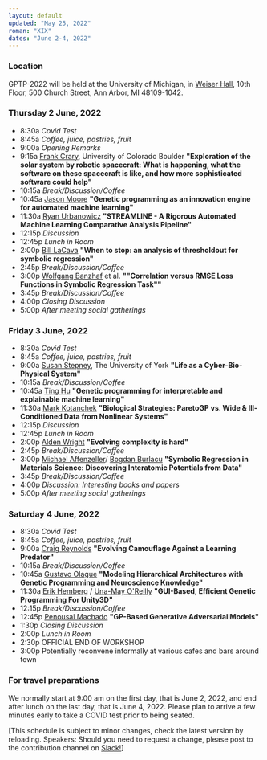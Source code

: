 ```yaml
---
layout: default
updated: "May 25, 2022"
roman: "XIX"
dates: "June 2-4, 2022"
---
```


### Location
GPTP-2022 will be held at the University of Michigan, in [Weiser Hall](https://sites.lsa.umich.edu/weiserhall/), 10th Floor, 500 Church Street, Ann Arbor, MI 48109-1042.

### Thursday 2 June, 2022

- 8:30a _Covid Test_
- 8:45a _Coffee, juice, pastries, fruit_
- 9:00a _Opening Remarks_
- 9:15a [Frank Crary](https://lasp.colorado.edu/home/mop/home/people/), University of Colorado Boulder
**"Exploration of the solar system by robotic spacecraft: What is happening, what the software on these spacecraft is like, and how more sophisticated software could help"**
- 10:15a _Break/Discussion/Coffee_
- 10:45a [Jason Moore](https://en.wikipedia.org/wiki/Jason_H._Moore) 
**"Genetic programming as an innovation engine for automated machine learning"**
- 11:30a [Ryan Urbanowicz](https://www.med.upenn.edu/urbslab/) 
**"STREAMLINE - A Rigorous Automated Machine Learning Comparative Analysis Pipeline"**
- 12:15p _Discussion_
- 12:45p _Lunch in Room_
- 2:00p [Bill LaCava](http://williamlacava.com/)
**"When to stop: an analysis of thresholdout for symbolic regression"**
- 2:45p _Break/Discussion/Coffee_
- 3:00p [Wolfgang Banzhaf](https://www.cse.msu.edu/~banzhafw/) et al.
**""Correlation versus RMSE Loss Functions in Symbolic Regression Task""**
- 3:45p _Break/Discussion/Coffee_
- 4:00p _Closing Discussion_
- 5:00p _After meeting social gatherings_



### Friday 3 June, 2022

- 8:30a _Covid Test_
- 8:45a _Coffee, juice, pastries, fruit_
- 9:00a [Susan Stepney](https://www-users.cs.york.ac.uk/susan/), The University of York
**"Life as a Cyber-Bio-Physical System"**
- 10:15a _Break/Discussion/Coffee_
- 10:45a [Ting Hu](https://www.cs.queensu.ca/people/Ting/Hu)
**"Genetic programming for interpretable and explainable machine learning"**
- 11:30a [Mark Kotanchek](https://evolved-analytics.com/about-us/)
**"Biological Strategies: ParetoGP vs. Wide & Ill-Conditioned Data from Nonlinear Systems"**
- 12:15p _Discussion_
- 12:45p _Lunch in Room_
- 2:00p [Alden Wright](https://hs.umt.edu/hs/people/faculty/faculty-details.php?id=545)
**"Evolving complexity is hard"**
- 2:45p _Break/Discussion/Coffee_
- 3:00p [Michael Affenzeller](https://heal.heuristiclab.com/team/affenzeller)/ [Bogdan Burlacu](https://heal.heuristiclab.com/team/burlacu)
**"Symbolic Regression in Materials Science: Discovering Interatomic Potentials from Data"**
- 3:45p _Break/Discussion/Coffee_
- 4:00p  _Discussion: Interesting books and papers_
- 5:00p _After meeting social gatherings_



### Saturday 4 June, 2022
- 8:30a _Covid Test_
- 8:45a _Coffee, juice, pastries, fruit_
- 9:00a [Craig Reynolds](https://www.red3d.com/cwr/index.html)
**"Evolving Camouflage Against a Learning Predator"**
- 10:15a _Break/Discussion/Coffee_
- 10:45a [Gustavo Olague](https://www.linkedin.com/in/gustavo-olague-8090021a/?originalSubdomain=mx)
**"Modeling Hierarchical Architectures with Genetic Programming and Neuroscience Knowledge"**
- 11:30a [Erik Hemberg](https://alfagroup.csail.mit.edu/erik) / [Una-May O'Reilly](https://www.csail.mit.edu/person/una-may-oreilly)
**"GUI-Based, Efficient Genetic Programming For Unity3D"**
- 12:15p _Break/Discussion/Coffee_
- 12:45p [Penousal Machado](https://cdv.dei.uc.pt/authors/penousal-machado/) 
**"GP-Based Generative Adversarial Models"**
- 1:30p _Closing Discussion_ 
- 2:00p _Lunch in Room_
- 2:30p OFFICIAL END OF WORKSHOP
- 3:00p Potentially reconvene informally at various cafes and bars around town


### For travel preparations

We normally start at 9:00 am on the first day, that is June 2, 2022,
and end after lunch on the last day, that is June 4, 2022. Please plan 
to arrive a few minutes early to take a COVID test prior to being seated.

[This schedule is subject to minor changes, check the latest version by reloading. Speakers: Should you need to request a change, please post to the contribution channel on [Slack!](https://gptp-workshops.slack.com)]

